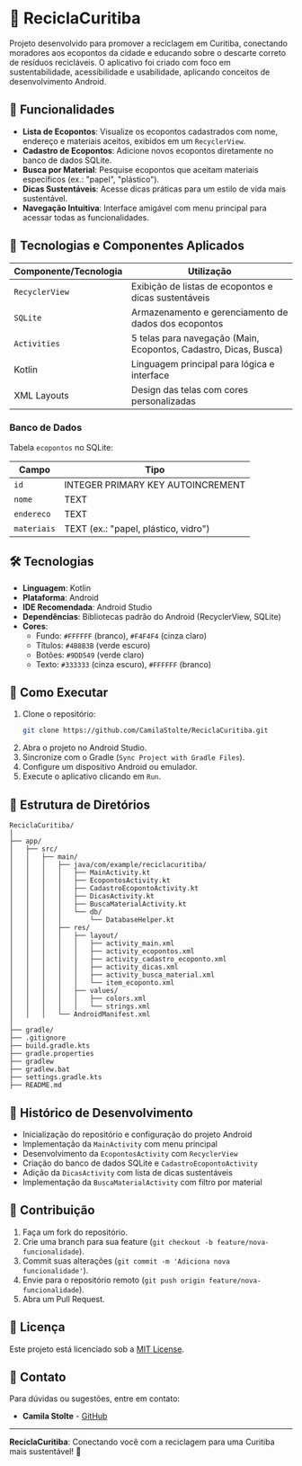 # 📱 ReciclaCuritiba

Projeto desenvolvido para promover a reciclagem em Curitiba, conectando moradores aos ecopontos da cidade e educando sobre o descarte correto de resíduos recicláveis. O aplicativo foi criado com foco em sustentabilidade, acessibilidade e usabilidade, aplicando conceitos de desenvolvimento Android.

## 🚀 Funcionalidades

- **Lista de Ecopontos**: Visualize os ecopontos cadastrados com nome, endereço e materiais aceitos, exibidos em um `RecyclerView`.
- **Cadastro de Ecopontos**: Adicione novos ecopontos diretamente no banco de dados SQLite.
- **Busca por Material**: Pesquise ecopontos que aceitam materiais específicos (ex.: "papel", "plástico").
- **Dicas Sustentáveis**: Acesse dicas práticas para um estilo de vida mais sustentável.
- **Navegação Intuitiva**: Interface amigável com menu principal para acessar todas as funcionalidades.

## 🧠 Tecnologias e Componentes Aplicados

| Componente/Tecnologia | Utilização |
|-----------------------|------------|
| `RecyclerView`        | Exibição de listas de ecopontos e dicas sustentáveis |
| `SQLite`              | Armazenamento e gerenciamento de dados dos ecopontos |
| `Activities`          | 5 telas para navegação (Main, Ecopontos, Cadastro, Dicas, Busca) |
| Kotlin                | Linguagem principal para lógica e interface |
| XML Layouts           | Design das telas com cores personalizadas |

### Banco de Dados

Tabela `ecopontos` no SQLite:

| Campo     | Tipo                     |
|-----------|--------------------------|
| `id`      | INTEGER PRIMARY KEY AUTOINCREMENT |
| `nome`    | TEXT                     |
| `endereco`| TEXT                     |
| `materiais` | TEXT (ex.: "papel, plástico, vidro") |

## 🛠️ Tecnologias

- **Linguagem**: Kotlin
- **Plataforma**: Android
- **IDE Recomendada**: Android Studio
- **Dependências**: Bibliotecas padrão do Android (RecyclerView, SQLite)
- **Cores**:
  - Fundo: `#FFFFFF` (branco), `#F4F4F4` (cinza claro)
  - Títulos: `#4B8B3B` (verde escuro)
  - Botões: `#9DD549` (verde claro)
  - Texto: `#333333` (cinza escuro), `#FFFFFF` (branco)

## 🧪 Como Executar

1. Clone o repositório:
   ```bash
   git clone https://github.com/CamilaStolte/ReciclaCuritiba.git
   ```
2. Abra o projeto no Android Studio.
3. Sincronize com o Gradle (`Sync Project with Gradle Files`).
4. Configure um dispositivo Android ou emulador.
5. Execute o aplicativo clicando em `Run`.

## 📁 Estrutura de Diretórios

```
ReciclaCuritiba/
│
├── app/
│   ├── src/
│   │   ├── main/
│   │   │   ├── java/com/example/reciclacuritiba/
│   │   │   │   ├── MainActivity.kt
│   │   │   │   ├── EcopontosActivity.kt
│   │   │   │   ├── CadastroEcopontoActivity.kt
│   │   │   │   ├── DicasActivity.kt
│   │   │   │   ├── BuscaMaterialActivity.kt
│   │   │   │   └── db/
│   │   │   │       └── DatabaseHelper.kt
│   │   │   ├── res/
│   │   │   │   ├── layout/
│   │   │   │   │   ├── activity_main.xml
│   │   │   │   │   ├── activity_ecopontos.xml
│   │   │   │   │   ├── activity_cadastro_ecoponto.xml
│   │   │   │   │   ├── activity_dicas.xml
│   │   │   │   │   ├── activity_busca_material.xml
│   │   │   │   │   └── item_ecoponto.xml
│   │   │   │   ├── values/
│   │   │   │   │   ├── colors.xml
│   │   │   │   │   └── strings.xml
│   │   │   └── AndroidManifest.xml
│
├── gradle/
├── .gitignore
├── build.gradle.kts
├── gradle.properties
├── gradlew
├── gradlew.bat
├── settings.gradle.kts
├── README.md
```

## 📅 Histórico de Desenvolvimento

- Inicialização do repositório e configuração do projeto Android
- Implementação da `MainActivity` com menu principal
- Desenvolvimento da `EcopontosActivity` com `RecyclerView`
- Criação do banco de dados SQLite e `CadastroEcopontoActivity`
- Adição da `DicasActivity` com lista de dicas sustentáveis
- Implementação da `BuscaMaterialActivity` com filtro por material

## 📝 Contribuição

1. Faça um fork do repositório.
2. Crie uma branch para sua feature (`git checkout -b feature/nova-funcionalidade`).
3. Commit suas alterações (`git commit -m 'Adiciona nova funcionalidade'`).
4. Envie para o repositório remoto (`git push origin feature/nova-funcionalidade`).
5. Abra um Pull Request.

## 📜 Licença

Este projeto está licenciado sob a [MIT License](LICENSE).

## 📧 Contato

Para dúvidas ou sugestões, entre em contato:

- **Camila Stolte** - [GitHub](https://github.com/CamilaStolte)

---

**ReciclaCuritiba**: Conectando você com a reciclagem para uma Curitiba mais sustentável! 🌱
